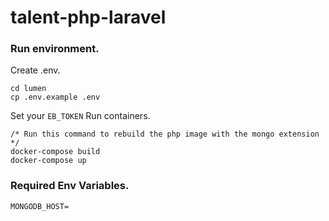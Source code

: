 # talent-php-laravel

### Run environment.

Create .env.
```
cd lumen
cp .env.example .env
```
Set your `EB_TOKEN`
Run containers.
```
/* Run this command to rebuild the php image with the mongo extension */
docker-compose build
docker-compose up
```

### Required Env Variables.

```
MONGODB_HOST=
```